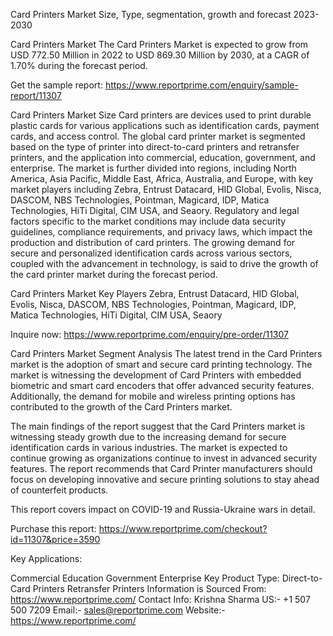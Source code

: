 Card Printers Market Size, Type, segmentation, growth and forecast 2023-2030


Card Printers Market
The Card Printers Market is expected to grow from USD 772.50 Million in 2022 to USD 869.30 Million by 2030, at a CAGR of 1.70% during the forecast period.

Get the sample report: https://www.reportprime.com/enquiry/sample-report/11307

Card Printers Market Size
Card printers are devices used to print durable plastic cards for various applications such as identification cards, payment cards, and access control. The global card printer market is segmented based on the type of printer into direct-to-card printers and retransfer printers, and the application into commercial, education, government, and enterprise. The market is further divided into regions, including North America, Asia Pacific, Middle East, Africa, Australia, and Europe, with key market players including Zebra, Entrust Datacard, HID Global, Evolis, Nisca, DASCOM, NBS Technologies, Pointman, Magicard, IDP, Matica Technologies, HiTi Digital, CIM USA, and Seaory. Regulatory and legal factors specific to the market conditions may include data security guidelines, compliance requirements, and privacy laws, which impact the production and distribution of card printers. The growing demand for secure and personalized identification cards across various sectors, coupled with the advancement in technology, is said to drive the growth of the card printer market during the forecast period.

Card Printers Market Key Players
Zebra, Entrust Datacard, HID Global, Evolis, Nisca, DASCOM, NBS Technologies, Pointman, Magicard, IDP, Matica Technologies, HiTi Digital, CIM USA, Seaory

Inquire now: https://www.reportprime.com/enquiry/pre-order/11307

Card Printers Market Segment Analysis
The latest trend in the Card Printers market is the adoption of smart and secure card printing technology. The market is witnessing the development of Card Printers with embedded biometric and smart card encoders that offer advanced security features. Additionally, the demand for mobile and wireless printing options has contributed to the growth of the Card Printers market.

The main findings of the report suggest that the Card Printers market is witnessing steady growth due to the increasing demand for secure identification cards in various industries. The market is expected to continue growing as organizations continue to invest in advanced security features. The report recommends that Card Printer manufacturers should focus on developing innovative and secure printing solutions to stay ahead of counterfeit products.

This report covers impact on COVID-19 and Russia-Ukraine wars in detail.

Purchase this report: https://www.reportprime.com/checkout?id=11307&price=3590

Key Applications:

Commercial
Education
Government
Enterprise
Key Product Type:
Direct-to-Card Printers
Retransfer Printers
Information is Sourced From: https://www.reportprime.com/
Contact Info:
Krishna Sharma
US:- +1 507 500 7209
Email:- sales@reportprime.com
Website:- https://www.reportprime.com/
